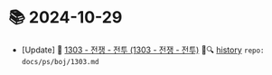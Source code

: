 # 📚 2024-10-29
- [Update] 📙 [1303 - 전쟁 - 전투 (1303 - 전쟁 - 전투)](https://til.qriosity.dev/featured/ps/boj/1303) 📃🔍 [history](https://github.com/Queue-ri/TIL/commits/main/docs/ps/boj/1303.md?since=2024-10-29T00:00:00Z&until=2024-10-29T23:59:59Z) `repo: docs/ps/boj/1303.md`
